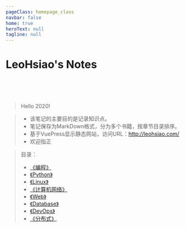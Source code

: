 ```yaml
---
pageClass: homepage_class
navbar: false
home: true
heroText: null
tagline: null
---
```


<h1 id="homepage_title">LeoHsiao's Notes</h1>

<br>
<br>
<br>

> Hello 2020!

> - 该笔记的主要目的是记录知识点。
> - 笔记保存为MarkDown格式，分为多个书籍，按章节目录排序。
> - 基于VuePress显示静态网站，访问URL：<http://leohsiao.com/>
> - 欢迎指正

> 目录：
> - [《编程》](Programming/index.md)
> - [《Python》](Python/index.md)
> - [《Linux》](Linux/index.md)
> - [《计算机网络》](Network/index.md)
> - [《Web》](Web/index.md)
> - [《Database》](Database/index.md)
> - [《DevOps》](DevOps/index.md)
> - [《分布式》](Distributed/index.md)

<br>
<br>
<br>

